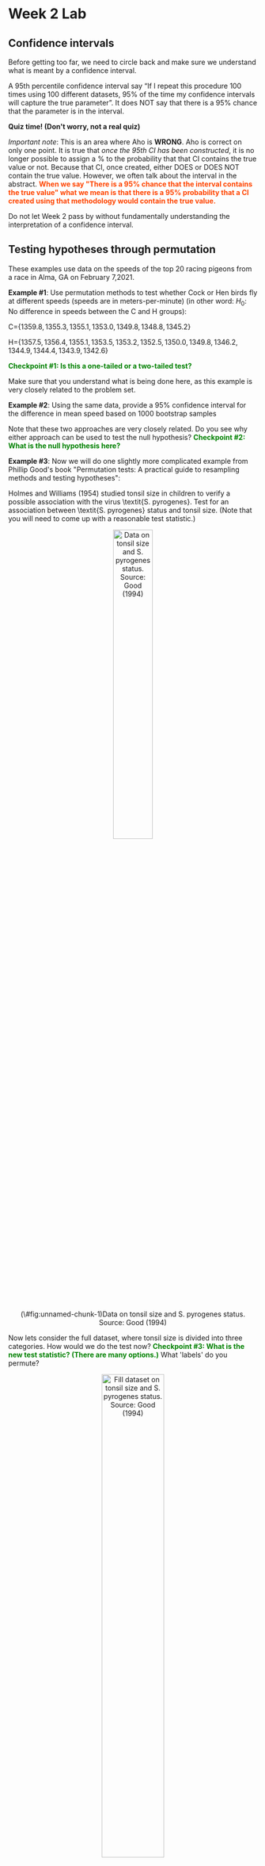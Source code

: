 Week 2 Lab
=============

Confidence intervals
-----------------------

Before getting too far, we need to circle back and make sure we understand what is meant by a confidence interval. 

A 95th percentile confidence interval say “If I repeat this procedure 100 times using 100 different datasets, 95% of the time my confidence intervals will capture the true parameter”. It does NOT say that there is a 95% chance that the parameter is in the interval.

**Quiz time! (Don't worry, not a real quiz)**

*Important note*: This is an area where Aho is **WRONG**. Aho is correct on only one point. It is true that *once the 95th CI has been constructed*, it is no longer possible to assign a $\%$ to the probability that that CI contains the true value or not. Because that CI, once created, either DOES or DOES NOT contain the true value. However, we often talk about the interval in the abstract. **<span style="color: orangered;">When we say "There is a 95$\%$ chance that the interval contains the true value" what we mean is that there is a 95$\%$ probability that a CI created using that methodology would contain the true value.</span>**

Do not let Week 2 pass by without fundamentally understanding the interpretation of a confidence interval. 

Testing hypotheses through permutation
------------------------------------

These examples use data on the speeds of the top 20 racing pigeons from a race in Alma, GA on February 7,2021. 

**Example #1**: Use permutation methods to test whether Cock or Hen birds fly at different speeds (speeds are in meters-per-minute) (in other word: $H_{0}$: No difference in speeds between the C and H groups):

C=$\{1359.8,1355.3,1355.1,1353.0,1349.8,1348.8,1345.2\}$

H=$\{1357.5,1356.4,1355.1,1353.5,1353.2,1352.5,1350.0,1349.8,1346.2,1344.9,1344.4,1343.9,1342.6\}$

**<span style="color: green;">Checkpoint #1: Is this a one-tailed or a two-tailed test?</span>**

Make sure that you understand what is being done here, as this example is very closely related to the problem set.


**Example #2**: Using the same data, provide a 95% confidence interval for the difference in mean speed based on 1000 bootstrap samples

Note that these two approaches are very closely related. Do you see why either approach can be used to test the null hypothesis? **<span style="color: green;">Checkpoint #2: What is the null hypothesis here?</span>**

**Example #3**: Now we will do one slightly more complicated example from Phillip Good's book "Permutation tests: A practical guide to resampling methods and testing hypotheses":

Holmes and Williams (1954) studied tonsil size in children to verify a possible association with the virus \textit{S. pyrogenes}. Test for an association between \textit{S. pyrogenes} status and tonsil size. (Note that you will need to come up with a reasonable test statistic.)

<div class="figure" style="text-align: center">
<img src="Table2categories.png" alt="Data on tonsil size and S. pyrogenes status. Source: Good (1994)" width="40%" />
<p class="caption">(\#fig:unnamed-chunk-1)Data on tonsil size and S. pyrogenes status. Source: Good (1994)</p>
</div>

Now lets consider the full dataset, where tonsil size is divided into three categories. How would we do the test now? **<span style="color: green;">Checkpoint #3: What is the new test statistic? (There are many options.)</span>** What 'labels' do you permute?

<div class="figure" style="text-align: center">
<img src="Table3categories.png" alt="Fill dataset on tonsil size and S. pyrogenes status. Source: Good (1994)" width="50%" />
<p class="caption">(\#fig:unnamed-chunk-2)Fill dataset on tonsil size and S. pyrogenes status. Source: Good (1994)</p>
</div>

Basics of bootstrap and jackknife
------------------------------------

To get started with bootstrap and jackknife techniques, we start by working through a very simple example. First we simulate some data


```r
x<-seq(0,9,by=1)
```

This will constutute our "data". Let's print the result of sampling with replacement to get a sense for it...


```r
table(sample(x,size=length(x),replace=T))
```

```
## 
## 0 1 5 6 8 9 
## 1 3 2 1 1 2
```

Now we will write a little script to take bootstrap samples and calculate the means of each of these bootstrap samples


```r
xmeans<-vector(length=1000)
for (i in 1:1000)
  {
  xmeans[i]<-mean(sample(x,replace=T))
  }
```

The actual number of bootstrapped samples is arbitrary *at this point* but there are ways of characterizing the precision of the bootstrap (jackknife-after-bootstrap) which might inform the number of bootstrap samples needed. *In practice*, people tend to pick some arbitrary but large number of bootstrap samples because computers are so fast that it is often easy to draw far more samples than are actually needed. When calculation of the statistic is slow (as might be the case if you are using the samples to construct a phylogeny, for example), then you would need to be more concerned with the number of bootstrap samples. 

First, lets just look at a histogram of the bootstrapped means and plot the actual sample mean on the histogram for comparison



```r
hist(xmeans,breaks=30,col="pink")
abline(v=mean(x),lwd=2)
```

<img src="Week-2-lab_files/figure-html/unnamed-chunk-6-1.png" width="672" />

Calculating bias and standard error
-----------------------------------

From these we can calculate the bias and standard deviation for the mean (which is the "statistic"):

$$
\widehat{Bias_{boot}} = \left(\frac{1}{k}\sum^{k}_{i=1}\theta^{*}_{i}\right)-\hat{\theta}
$$


```r
bias.boot<-mean(xmeans)-mean(x)
bias.boot
```

```
## [1] -0.0021
```

```r
hist(xmeans,breaks=30,col="pink")
abline(v=mean(x),lwd=5,col="black")
abline(v=mean(xmeans),lwd=2,col="yellow")
```

<img src="Week-2-lab_files/figure-html/unnamed-chunk-7-1.png" width="672" />

$$
\widehat{s.e._{boot}} = \sqrt{\frac{1}{k-1}\sum^{k}_{i=1}(\theta^{*}_{i}-\bar{\theta^{*}})^{2}}
$$


```r
se.boot<-sd(xmeans)
```

We can find the confidence intervals in two ways:

Method #1: Assume the bootstrap statistics are normally distributed


```r
LL.boot<-mean(xmeans)-1.96*se.boot #where did 1.96 come from?
UL.boot<-mean(xmeans)+1.96*se.boot
LL.boot
```

```
## [1] 2.669128
```

```r
UL.boot
```

```
## [1] 6.326672
```

Method #2: Simply take the quantiles of the bootstrap statistics


```r
quantile(xmeans,c(0.025,0.975))
```

```
##  2.5% 97.5% 
##   2.7   6.3
```

Let's compare this to what we would have gotten if we had used normal distribution theory. First we have to calculate the standard error:


```r
se.normal<-sqrt(var(x)/length(x))
LL.normal<-mean(x)-qt(0.975,length(x)-1)*se.normal
UL.normal<-mean(x)+qt(0.975,length(x)-1)*se.normal
LL.normal
```

```
## [1] 2.334149
```

```r
UL.normal
```

```
## [1] 6.665851
```

In this case, the confidence intervals we got from the normal distribution theory are too wide.

**<span style="color: green;">Checkpoint #4: Does it make sense why the normal distribution theory intervals are too wide?</span>** Because the original were were uniformly distributed, the data has higher variance than would be expected and therefore the standard error is higher than would be expected.

There are two packages that provide functions for bootstrapping, 'boot' and 'boostrap'. We will start by using the 'bootstrap' package, which was originally designed for Efron and Tibshirani's monograph on the bootstrap. 

To test the main functionality of the 'bootstrap' package, we will use the data we already have. The 'bootstrap' function requires the input of a user-defined function to calculate the statistic of interest. Here I will write a function that calculates the mean of the input values.


```r
library(bootstrap)
theta<-function(x)
  {
    mean(x)
  }
results<-bootstrap(x=x,nboot=1000,theta=theta)
results
```

```
## $thetastar
##    [1] 4.5 4.1 4.1 3.3 4.3 4.8 4.2 5.1 3.2 5.2 4.6 3.7 4.0 5.9 4.6 2.8 4.4 3.3
##   [19] 4.0 5.4 4.0 3.9 4.1 3.7 3.5 4.4 4.7 3.8 4.1 3.8 4.6 4.6 4.1 3.9 3.3 5.2
##   [37] 5.7 6.2 3.9 4.3 3.7 5.3 5.7 4.9 4.6 5.3 4.6 6.6 2.7 4.4 3.2 3.6 4.6 5.2
##   [55] 4.6 4.0 5.1 3.7 4.4 4.9 3.4 5.9 4.7 5.7 4.8 5.3 5.2 6.1 3.0 4.4 4.4 4.2
##   [73] 4.0 5.8 5.1 4.4 5.4 3.5 4.5 4.1 3.3 6.3 4.9 4.9 4.3 3.5 5.4 4.9 3.7 3.9
##   [91] 5.4 5.7 7.0 3.6 5.9 4.7 3.9 4.6 5.2 3.7 4.4 5.0 5.4 3.9 4.4 3.1 4.1 4.2
##  [109] 5.1 3.7 5.0 4.8 4.5 5.6 2.8 4.1 4.3 2.6 5.0 4.6 2.6 4.5 5.6 5.3 4.9 4.4
##  [127] 4.2 6.3 5.0 4.0 4.1 4.5 2.4 5.4 6.1 4.0 4.0 4.7 5.7 4.6 4.5 3.4 4.0 6.1
##  [145] 6.5 5.0 4.7 6.0 5.2 3.8 4.4 4.6 3.4 4.7 4.3 5.3 3.5 3.8 4.3 4.3 3.1 4.3
##  [163] 2.8 5.6 3.9 3.8 4.9 3.9 3.6 3.4 3.9 4.1 5.7 4.1 5.8 5.2 2.7 4.6 4.9 5.9
##  [181] 4.5 5.2 5.4 2.8 6.6 6.0 3.6 4.2 5.3 4.2 3.3 5.0 4.7 3.5 4.8 5.0 4.6 4.4
##  [199] 3.2 5.6 4.3 2.6 4.7 4.5 6.2 4.0 4.0 4.9 3.7 3.7 5.1 3.4 5.7 5.1 5.0 6.0
##  [217] 5.3 3.5 5.3 3.7 2.8 4.2 3.4 4.3 3.4 3.8 5.4 6.1 3.5 4.1 4.8 5.0 5.4 4.6
##  [235] 3.6 4.4 4.3 5.6 5.3 4.5 4.6 3.2 5.4 3.8 5.2 3.3 4.0 4.3 4.9 5.0 3.4 5.0
##  [253] 4.6 4.7 5.9 5.1 4.2 2.7 6.2 4.3 4.2 5.4 5.9 5.4 4.0 3.0 5.0 4.7 4.5 6.8
##  [271] 5.2 5.3 5.3 4.8 5.3 5.5 3.8 3.7 2.4 4.1 4.5 3.6 5.1 4.1 5.2 3.1 3.8 4.9
##  [289] 5.8 5.8 4.3 4.7 5.9 4.3 3.1 2.9 4.1 4.0 5.4 3.5 5.1 4.3 4.3 4.8 6.1 4.5
##  [307] 5.0 4.5 4.1 4.7 4.0 4.4 5.5 3.4 3.1 5.3 4.5 4.6 4.4 5.6 5.4 6.2 6.0 5.2
##  [325] 4.8 5.9 6.1 4.2 4.6 6.3 4.7 2.2 5.5 3.5 4.5 2.8 3.9 5.1 4.0 3.8 4.7 4.1
##  [343] 3.1 5.6 4.3 4.5 3.7 4.8 4.3 5.4 5.2 4.0 6.2 5.2 5.0 2.9 3.7 3.6 3.3 5.4
##  [361] 4.5 4.3 5.5 4.8 2.2 4.4 2.9 4.8 6.0 4.5 3.9 2.7 4.8 5.2 3.7 3.5 5.0 3.1
##  [379] 5.9 4.3 4.1 4.7 4.5 3.7 4.8 3.9 2.8 3.4 4.4 4.1 4.9 4.8 4.3 4.5 4.8 5.0
##  [397] 4.0 4.2 3.3 3.9 4.6 3.8 3.7 3.7 3.9 4.4 5.7 5.0 5.2 5.4 4.6 4.1 5.5 5.5
##  [415] 5.0 6.1 6.3 4.6 4.0 4.8 5.2 4.4 3.7 2.3 4.8 4.2 5.1 4.9 5.2 5.7 4.6 3.5
##  [433] 3.0 5.4 4.3 4.0 4.9 4.5 4.5 4.1 4.3 3.8 3.4 4.2 3.8 3.6 6.8 5.9 3.3 5.9
##  [451] 3.8 4.6 4.8 5.0 4.6 4.7 2.9 2.7 4.4 4.9 3.3 3.6 4.1 5.0 4.7 4.8 4.3 4.6
##  [469] 5.7 6.0 5.1 4.1 5.0 4.6 4.2 2.5 3.8 5.9 4.5 5.9 5.0 5.4 4.5 4.1 5.2 2.9
##  [487] 3.9 5.6 4.5 2.9 5.2 3.4 5.5 2.8 5.4 4.7 3.3 4.5 2.9 4.6 2.3 4.4 5.3 3.9
##  [505] 5.1 4.7 5.9 4.2 4.7 2.5 4.2 5.7 5.7 2.3 4.5 3.4 3.3 5.9 4.3 5.0 3.6 6.6
##  [523] 4.8 4.5 4.5 4.0 4.0 4.0 4.3 2.7 3.2 4.2 2.2 5.5 4.3 6.3 4.9 3.7 6.1 4.0
##  [541] 5.5 5.1 3.9 6.9 5.1 4.4 3.8 4.6 5.2 4.0 5.8 2.9 3.7 3.5 3.6 4.8 3.6 3.8
##  [559] 4.3 4.5 4.4 2.7 3.5 4.6 4.1 4.7 4.5 5.4 4.4 3.5 3.4 4.1 5.2 4.4 4.1 4.9
##  [577] 5.1 4.5 4.6 4.8 5.1 5.9 3.0 3.5 3.6 3.1 4.0 4.7 6.3 4.5 3.4 3.4 3.2 3.8
##  [595] 5.1 3.6 4.6 5.9 4.8 3.8 4.8 5.7 3.8 4.3 4.1 4.2 2.9 5.2 4.6 5.6 6.0 4.2
##  [613] 2.0 3.1 2.7 6.5 4.2 4.5 5.2 5.7 3.0 4.1 5.5 5.4 3.2 5.2 5.0 4.4 3.4 3.6
##  [631] 2.8 4.5 5.2 5.5 3.0 3.8 4.8 3.5 4.1 5.5 5.0 4.4 3.8 4.6 4.0 4.9 6.2 3.3
##  [649] 4.4 4.5 5.7 3.3 3.3 4.5 4.8 4.5 5.4 6.5 4.5 5.6 4.1 4.7 4.1 4.7 4.9 4.0
##  [667] 3.5 4.4 5.3 4.7 4.1 3.0 4.1 2.8 4.0 6.7 5.7 7.0 6.3 3.3 5.7 4.4 3.6 4.4
##  [685] 6.1 5.4 4.5 4.2 4.3 4.0 5.4 4.2 3.7 5.6 5.4 5.2 4.1 3.7 6.4 3.7 4.2 4.5
##  [703] 5.8 4.2 4.4 3.7 4.7 4.7 2.4 3.8 5.1 4.0 5.9 3.4 4.8 4.8 4.7 4.5 3.7 4.4
##  [721] 5.1 6.1 2.9 5.1 3.6 4.4 5.6 3.3 4.1 4.3 3.9 4.7 3.6 5.4 3.4 4.0 4.0 5.5
##  [739] 4.5 4.6 4.2 5.3 4.9 3.9 3.8 3.6 4.4 5.0 3.3 3.5 4.8 4.7 4.7 3.3 2.5 4.8
##  [757] 3.8 3.8 5.3 5.7 4.1 5.3 5.2 3.2 5.8 4.6 5.6 4.8 5.1 4.7 4.5 4.8 5.6 3.8
##  [775] 3.3 5.6 3.8 5.0 2.9 3.9 6.7 4.7 4.9 4.3 3.3 4.1 4.4 4.0 4.7 5.9 3.7 4.0
##  [793] 5.7 3.4 4.3 3.5 5.8 4.9 4.9 4.6 3.9 6.1 4.5 5.5 4.2 2.5 5.3 4.0 4.5 5.2
##  [811] 4.4 4.6 5.5 4.3 5.5 5.4 3.8 5.4 3.4 2.6 3.7 6.2 4.9 3.0 3.4 5.7 4.7 3.6
##  [829] 3.9 3.7 4.1 4.5 3.3 4.1 4.3 4.7 4.3 3.4 5.4 4.7 4.3 4.6 3.1 4.2 5.9 5.1
##  [847] 5.0 3.5 4.2 3.3 3.8 3.8 4.9 4.2 4.5 4.7 5.8 3.5 3.0 3.5 5.8 5.0 4.3 3.7
##  [865] 5.0 5.2 3.5 4.9 4.4 6.0 3.8 5.1 4.1 4.8 3.9 4.3 3.8 3.0 3.9 4.5 6.0 5.6
##  [883] 5.5 4.0 5.8 4.3 4.8 4.9 2.7 4.2 3.8 3.4 3.5 5.2 4.1 5.1 4.7 3.8 4.5 4.0
##  [901] 4.1 5.7 4.1 3.8 4.0 5.3 4.9 4.8 3.6 2.4 4.5 4.0 3.5 4.8 4.4 4.0 5.1 4.4
##  [919] 4.2 6.2 4.3 3.3 4.7 4.5 3.9 4.7 3.3 3.6 6.1 4.4 5.6 4.3 4.8 3.9 4.9 3.8
##  [937] 5.0 3.8 4.7 4.0 4.0 4.6 4.1 3.4 2.9 3.4 4.9 5.6 4.6 4.6 5.5 4.3 3.2 5.9
##  [955] 4.6 4.9 4.5 4.0 4.1 2.5 3.1 3.7 3.7 4.1 5.3 4.2 5.1 4.0 3.9 4.9 4.0 4.4
##  [973] 4.5 5.7 3.0 4.6 2.9 5.1 3.6 3.2 3.5 4.5 4.2 4.6 4.7 5.0 4.3 4.3 5.7 4.0
##  [991] 3.8 3.5 3.4 3.8 4.8 5.3 5.7 4.2 4.5 4.0
## 
## $func.thetastar
## NULL
## 
## $jack.boot.val
## NULL
## 
## $jack.boot.se
## NULL
## 
## $call
## bootstrap(x = x, nboot = 1000, theta = theta)
```

```r
quantile(results$thetastar,c(0.025,0.975))
```

```
##  2.5% 97.5% 
##   2.7   6.2
```

Notice that we get exactly what we got last time. This illustrates an important point, which is that the bootstrap functions are often no easier to use than something you could write yourself.

You can also define a function of the bootstrapped statistics (we have been calling this theta) to pull out immediately any summary statistics you are interested in from the bootstrapped thetas.

Here I will write a function that calculates the bias of my estimate of the mean (which is 4.5 [i.e. the mean of the number 0,1,2,3,4,5,6,7,8,9])


```r
bias<-function(x)
  {
  mean(x)-4.5
  }
results<-bootstrap(x=x,nboot=1000,theta=theta,func=bias)
results
```

```
## $thetastar
##    [1] 6.0 2.3 4.8 3.5 4.2 3.4 5.4 4.4 5.3 3.7 3.4 5.9 2.2 5.1 3.1 6.3 6.5 5.7
##   [19] 5.7 4.9 4.4 4.4 5.3 4.8 4.7 3.7 4.6 6.3 4.7 6.5 3.5 4.8 3.1 4.1 4.1 4.4
##   [37] 3.3 3.8 4.1 6.3 3.0 4.6 4.5 3.4 3.2 3.6 3.7 4.5 4.6 4.2 5.5 4.7 3.5 6.5
##   [55] 4.5 5.5 5.6 4.9 2.1 4.0 4.0 4.9 4.7 4.7 4.5 5.4 5.2 4.2 3.9 5.1 4.6 4.4
##   [73] 4.3 5.7 5.5 2.8 2.4 5.0 4.1 4.4 4.4 4.8 5.2 3.8 3.0 3.8 4.4 5.0 3.4 4.2
##   [91] 3.6 2.3 5.9 5.4 4.7 2.8 4.2 3.1 4.0 3.7 4.0 4.3 5.2 4.9 5.9 5.3 4.4 5.6
##  [109] 5.4 3.3 3.9 4.5 5.3 4.6 4.9 4.4 4.2 4.5 3.9 4.3 4.6 3.5 4.7 5.2 4.5 4.1
##  [127] 4.7 4.0 5.4 4.7 5.7 4.3 4.6 4.5 4.7 5.2 5.3 4.5 4.0 4.4 5.4 4.4 5.0 4.3
##  [145] 5.3 3.4 6.0 5.9 4.2 4.6 3.7 3.6 4.2 3.6 2.3 4.3 4.4 4.1 4.3 4.9 5.4 5.0
##  [163] 4.1 4.5 4.9 3.2 5.7 5.1 4.4 4.9 4.3 3.8 3.6 3.0 4.1 3.3 4.2 5.3 3.1 5.3
##  [181] 5.9 3.4 3.4 3.3 3.7 3.9 5.8 4.3 3.1 4.9 4.8 4.7 5.7 4.6 4.5 4.4 4.7 5.6
##  [199] 2.8 4.1 3.0 3.3 5.3 4.4 4.3 4.0 2.8 4.5 4.0 4.9 3.8 3.1 4.0 5.0 6.2 4.7
##  [217] 3.4 4.4 4.4 4.2 3.6 4.5 2.8 4.4 4.6 6.2 4.0 6.4 4.6 4.2 4.2 5.4 5.7 4.6
##  [235] 4.1 3.6 4.2 5.0 3.1 4.0 6.1 4.7 5.1 3.4 4.2 4.6 4.6 3.6 5.0 3.7 5.1 4.9
##  [253] 3.8 4.8 4.5 3.4 4.8 4.3 5.5 4.4 5.5 3.9 4.2 5.9 3.4 3.5 2.5 5.5 3.7 4.8
##  [271] 4.9 3.8 3.3 4.5 4.3 4.8 4.2 5.7 3.6 5.8 5.5 7.2 3.6 4.4 5.2 4.3 4.8 4.8
##  [289] 5.6 4.7 4.8 5.1 3.2 4.0 4.7 3.0 4.6 4.2 3.8 4.5 5.1 4.1 4.6 4.1 5.1 3.5
##  [307] 5.7 3.6 4.2 4.9 4.9 5.6 5.1 2.7 4.6 4.2 4.8 4.8 5.1 3.6 4.1 4.3 3.6 2.7
##  [325] 5.2 4.8 3.8 4.3 5.4 5.8 5.1 4.0 5.0 5.6 5.2 4.1 5.1 3.9 6.1 4.8 3.9 5.4
##  [343] 5.2 4.5 4.4 4.3 5.7 3.1 4.9 3.1 5.0 4.6 4.1 3.2 4.6 5.1 3.1 4.4 5.5 4.1
##  [361] 3.9 4.3 4.8 5.6 5.8 5.4 5.0 3.7 4.5 3.1 5.4 4.3 5.6 4.8 5.6 4.3 4.7 5.0
##  [379] 4.2 3.0 4.4 4.5 5.0 5.3 3.6 5.3 2.3 5.1 3.6 4.9 4.4 4.4 3.3 4.2 5.2 4.0
##  [397] 3.9 3.6 4.3 4.6 5.4 4.9 2.6 4.0 4.1 4.4 3.8 4.2 5.6 4.5 4.7 3.9 4.9 4.9
##  [415] 5.0 3.9 6.6 3.3 5.5 4.2 3.8 5.3 4.5 3.9 4.9 5.0 6.1 4.4 3.6 5.1 4.5 4.9
##  [433] 3.7 4.5 5.6 4.7 3.0 4.2 6.0 5.7 4.5 5.5 3.3 5.0 4.2 4.5 4.4 3.6 3.6 5.6
##  [451] 5.0 4.1 3.6 4.7 4.5 4.4 4.1 4.1 4.6 6.2 5.9 4.3 5.1 2.9 5.7 5.9 4.9 5.9
##  [469] 4.7 5.7 4.2 3.4 6.0 3.7 4.5 3.7 4.4 3.8 3.8 3.4 4.1 5.2 5.9 3.3 4.5 2.6
##  [487] 2.8 2.9 6.0 4.8 5.4 2.3 4.0 5.3 5.5 5.3 4.6 5.2 4.2 5.8 4.4 3.2 5.0 4.0
##  [505] 6.8 5.0 4.0 4.1 4.0 3.0 4.5 4.3 4.1 3.5 3.8 4.7 3.7 5.0 3.6 5.3 4.7 5.8
##  [523] 7.3 4.6 5.9 4.8 3.9 4.2 4.9 4.8 5.0 5.8 2.9 4.8 3.0 4.6 3.6 3.6 4.9 3.2
##  [541] 4.0 3.5 3.0 4.4 3.4 4.9 5.3 6.1 4.8 3.8 4.3 4.0 5.7 4.0 3.1 4.1 4.1 3.8
##  [559] 5.1 4.8 4.5 2.9 4.8 4.2 4.3 4.7 5.2 4.5 4.0 5.2 3.5 5.8 4.5 3.0 6.0 4.9
##  [577] 4.3 3.9 4.7 3.8 6.0 5.0 5.8 5.5 4.2 4.4 5.7 3.7 4.2 4.3 3.1 4.6 4.2 4.6
##  [595] 3.8 5.3 3.5 4.1 4.3 6.4 3.1 4.2 4.3 4.7 5.6 5.9 6.7 2.1 4.6 6.4 3.8 3.5
##  [613] 3.7 4.7 4.5 4.5 5.0 4.9 4.6 5.8 4.4 5.9 5.1 4.5 4.7 4.6 5.6 3.9 5.9 3.6
##  [631] 5.8 4.0 4.9 5.2 5.1 4.2 3.4 3.9 4.4 3.2 4.7 3.7 3.9 3.5 4.2 4.4 5.2 3.8
##  [649] 2.5 4.6 5.3 4.3 3.3 4.9 5.5 4.8 2.7 6.4 3.6 5.3 5.1 4.8 4.7 3.8 3.5 6.1
##  [667] 4.6 6.0 5.4 4.2 6.2 4.2 4.8 3.3 2.5 4.0 3.6 5.8 5.3 5.6 6.4 5.4 5.7 4.4
##  [685] 5.6 4.1 4.9 4.3 4.8 5.6 5.1 6.1 5.8 4.4 1.7 2.9 3.4 4.0 3.8 3.5 4.6 4.8
##  [703] 3.3 5.2 5.2 2.9 3.9 4.3 5.0 4.4 3.7 2.3 3.5 4.5 5.3 5.4 4.1 3.8 2.7 4.0
##  [721] 3.1 5.2 4.7 4.9 3.9 4.9 4.6 4.2 3.6 4.2 5.0 3.9 3.9 4.3 2.7 5.4 4.6 3.7
##  [739] 4.3 4.5 4.0 4.8 6.7 3.5 3.0 2.9 2.3 4.1 3.7 3.0 4.7 4.4 4.4 5.0 5.7 4.2
##  [757] 3.0 5.2 4.5 6.0 4.9 3.3 3.8 4.9 4.2 6.2 4.7 3.2 5.1 3.3 5.6 5.3 6.0 5.3
##  [775] 2.9 4.7 4.8 3.8 3.2 3.8 4.4 5.1 5.1 5.3 4.3 2.8 5.6 3.6 4.8 3.3 4.3 5.9
##  [793] 4.8 4.8 3.5 5.3 5.8 5.4 5.3 4.3 4.1 5.6 4.3 4.2 6.4 4.5 4.9 3.9 2.9 4.4
##  [811] 3.5 4.7 5.5 6.2 7.0 4.5 4.2 5.0 5.9 5.6 3.1 4.8 3.5 5.3 3.6 5.2 3.1 1.5
##  [829] 5.2 3.7 5.0 5.7 3.2 3.6 2.5 4.1 5.3 5.3 6.2 3.6 4.8 3.0 4.3 3.7 4.8 4.8
##  [847] 4.0 3.9 2.5 4.4 3.5 4.8 4.5 3.9 3.8 3.9 5.2 5.7 5.4 5.0 4.5 4.7 5.3 2.6
##  [865] 3.7 4.2 4.9 5.9 6.3 4.0 6.4 5.6 4.7 3.4 3.8 5.0 4.5 3.1 5.2 5.6 4.4 4.5
##  [883] 2.1 3.3 3.4 3.4 4.5 4.4 3.2 4.2 5.0 5.5 4.4 4.8 4.6 3.1 4.7 3.7 4.4 5.3
##  [901] 4.4 4.7 4.0 4.7 3.5 5.6 5.5 6.1 3.6 6.5 2.5 4.6 4.7 5.3 5.4 5.1 4.3 4.1
##  [919] 5.4 2.8 7.1 5.4 4.7 4.5 2.9 4.6 4.6 4.2 5.6 5.1 4.3 3.5 5.8 5.2 5.2 4.4
##  [937] 4.6 5.7 3.4 3.4 6.2 4.6 3.7 4.1 5.2 4.3 4.7 5.4 4.8 5.2 1.8 6.5 5.7 5.7
##  [955] 4.7 4.8 2.5 3.7 4.6 4.7 3.8 4.8 5.1 4.4 5.4 4.6 4.2 6.1 4.1 4.9 4.0 3.4
##  [973] 4.0 6.4 4.5 5.9 3.1 5.7 3.9 3.8 4.6 6.0 4.5 3.7 3.8 3.6 4.9 5.2 3.2 3.4
##  [991] 5.9 4.0 3.5 5.1 4.8 3.9 4.3 5.2 5.0 4.6
## 
## $func.thetastar
## [1] -0.0199
## 
## $jack.boot.val
##  [1]  0.52253521  0.37048193  0.23825858  0.14181287 -0.01457726 -0.07062500
##  [7] -0.16846591 -0.37449857 -0.42466844 -0.52016129
## 
## $jack.boot.se
## [1] 0.9963094
## 
## $call
## bootstrap(x = x, nboot = 1000, theta = theta, func = bias)
```

Compare this to 'bias.boot' (our result from above). Why might it not be the same? Try running the same section of code several times. See how the value of the bias ($func.thetastar) jumps around? We should not be surprised by this because we can look at the jackknife-after-bootstrap estimate of the standard error of the function (in this case, that function is the bias) and we can see that it is not so small that we wouldn't expect some variation in these values.

Remember, everything we have discussed today are estimates. The statistic as applied to your data will change with new data, as will the standard error, the confidence intervals - everything! All of these values have sampling distributions and are subject to change if you repeated the procedure with new data.

Note that we can calculate any function of $\theta^{*}$. A simple example would be the 72nd percentile:


```r
perc72<-function(x)
  {
  quantile(x,probs=c(0.72))
  }
results<-bootstrap(x=x,nboot=1000,theta=theta,func=perc72)
results
```

```
## $thetastar
##    [1] 5.0 3.5 2.5 3.1 3.1 5.3 4.5 5.8 4.5 4.9 6.0 2.5 5.6 4.5 6.0 6.3 4.0 4.3
##   [19] 4.6 5.2 5.3 3.7 5.1 3.9 4.9 3.7 4.2 3.7 4.6 5.5 5.5 5.2 5.4 4.3 4.7 5.4
##   [37] 3.2 4.8 6.1 4.5 3.2 6.2 4.9 2.8 4.9 4.8 2.7 4.1 4.7 6.3 5.5 4.6 4.4 5.2
##   [55] 4.5 4.9 4.8 3.8 3.9 5.3 4.4 4.3 3.8 3.1 5.6 4.6 5.0 4.0 5.3 3.8 5.0 4.6
##   [73] 4.5 3.4 4.7 4.6 4.6 5.2 4.1 4.5 4.4 3.6 4.9 5.6 5.5 4.5 4.1 5.4 5.4 4.4
##   [91] 4.2 4.5 4.7 3.9 4.4 5.2 4.1 4.2 4.7 4.8 4.3 5.0 4.7 4.4 3.1 1.9 4.6 4.6
##  [109] 5.5 5.5 4.7 5.4 4.6 5.0 5.6 5.2 5.2 4.6 4.0 3.3 4.3 5.2 5.2 4.0 5.4 3.2
##  [127] 5.7 4.0 3.8 4.9 4.8 3.5 5.9 3.1 4.1 3.1 6.1 5.0 4.2 5.8 3.4 4.8 3.5 4.4
##  [145] 4.8 4.5 4.2 5.0 4.6 3.8 5.0 5.2 5.2 2.5 2.8 3.6 5.3 4.4 5.8 3.4 5.6 4.4
##  [163] 6.4 3.0 5.3 5.2 3.8 4.1 5.1 4.1 5.0 5.2 3.7 4.4 3.0 6.2 4.3 5.0 4.1 4.9
##  [181] 3.6 6.2 5.3 4.9 3.0 4.3 4.4 5.2 2.9 4.5 3.8 5.9 5.0 4.0 5.3 4.1 3.6 5.4
##  [199] 4.8 3.2 3.2 5.8 2.1 3.2 3.2 4.3 6.3 6.2 4.1 4.0 6.3 5.1 5.2 3.7 3.9 4.8
##  [217] 5.2 4.5 5.2 3.4 2.4 4.4 3.9 4.3 5.9 5.7 4.5 4.6 5.5 4.6 4.6 3.4 3.5 5.3
##  [235] 5.5 4.0 3.3 4.9 3.8 4.3 4.6 4.2 4.5 5.7 4.1 3.0 4.0 6.3 4.5 3.8 3.5 3.9
##  [253] 6.0 5.1 2.4 5.2 3.5 4.4 4.6 5.4 3.2 5.0 5.2 4.3 4.3 3.7 5.0 4.4 4.3 4.6
##  [271] 3.1 4.1 2.6 6.0 3.0 5.7 3.6 3.4 4.6 4.5 3.4 4.3 4.1 5.5 4.3 5.8 5.6 5.1
##  [289] 3.7 4.0 6.0 2.4 4.5 4.6 4.9 5.2 4.8 6.5 5.5 4.9 3.9 3.8 5.9 4.0 3.8 5.3
##  [307] 4.1 4.3 5.9 5.3 4.4 5.3 3.7 4.7 5.0 4.6 4.9 3.6 2.9 5.8 5.0 4.7 3.9 4.0
##  [325] 4.9 5.7 4.2 5.2 4.3 4.3 3.6 5.4 5.4 5.5 5.1 3.5 6.0 3.8 4.8 3.7 5.3 5.2
##  [343] 3.8 4.5 3.6 4.0 4.1 4.0 3.1 3.8 5.9 4.8 5.0 3.1 3.4 4.2 6.6 4.3 3.6 5.2
##  [361] 4.8 4.6 4.0 3.1 5.9 5.3 3.8 4.3 4.3 6.0 5.5 4.2 2.9 4.2 5.3 4.4 5.8 2.8
##  [379] 3.2 3.9 2.7 4.2 4.0 4.1 4.3 4.6 5.4 4.4 5.4 3.9 5.4 4.5 4.3 3.5 4.9 4.0
##  [397] 4.1 5.1 4.4 4.5 4.1 4.3 5.1 4.1 4.2 4.9 5.9 3.1 4.3 5.9 5.1 4.1 3.4 3.9
##  [415] 2.3 2.5 5.8 5.8 4.5 4.0 2.8 5.3 5.6 5.7 3.9 5.0 5.2 3.9 5.7 6.8 2.8 5.0
##  [433] 4.7 3.4 3.9 3.9 4.7 4.7 3.3 4.6 4.8 4.9 4.9 3.3 4.7 4.6 5.8 2.9 4.9 5.5
##  [451] 5.1 6.3 4.3 4.6 4.3 4.0 4.3 3.3 4.5 5.1 6.3 4.3 4.9 4.3 4.9 6.6 3.6 3.5
##  [469] 3.1 4.1 3.4 4.4 3.9 4.9 5.2 4.2 3.2 5.4 5.5 6.0 5.0 4.4 5.0 5.0 4.8 3.5
##  [487] 5.9 4.7 4.9 2.7 5.9 4.3 3.0 3.5 4.3 3.2 5.3 3.9 4.0 4.5 6.5 3.8 4.1 2.1
##  [505] 5.5 4.3 4.8 3.1 4.4 4.5 5.0 3.6 4.7 4.8 3.6 5.5 5.6 4.6 4.3 4.9 3.2 5.0
##  [523] 5.6 5.2 5.0 5.0 3.9 4.0 4.8 5.0 4.3 4.5 5.4 6.1 5.5 5.9 4.7 4.8 2.5 5.1
##  [541] 4.6 2.8 3.2 4.6 3.5 4.3 5.0 4.9 4.2 5.3 3.4 5.5 3.8 4.0 5.6 3.7 5.5 4.4
##  [559] 4.7 2.9 4.5 3.6 4.6 3.0 4.8 4.8 5.1 3.2 4.1 5.1 4.2 4.2 3.8 3.4 4.1 4.8
##  [577] 5.1 4.3 3.1 4.0 5.3 3.9 4.5 5.6 5.1 5.4 5.3 4.6 4.8 4.2 4.7 4.4 5.8 5.6
##  [595] 3.7 4.5 4.7 4.0 5.2 4.3 4.5 5.6 5.0 4.1 3.8 3.8 5.3 5.5 5.3 4.5 6.5 5.3
##  [613] 4.8 4.9 4.0 5.1 4.7 4.5 5.6 2.8 6.2 4.4 5.4 6.3 6.2 5.2 5.0 5.7 3.6 3.8
##  [631] 4.1 5.5 5.0 5.0 3.2 3.9 5.9 4.3 4.1 3.4 5.3 3.8 4.5 4.4 4.4 4.9 3.1 2.7
##  [649] 3.2 3.9 4.2 5.8 3.9 4.5 5.6 4.7 3.7 4.8 5.2 3.7 3.4 5.3 4.1 5.8 4.4 5.6
##  [667] 4.0 6.3 5.0 3.3 4.6 4.8 3.2 3.9 5.0 4.9 3.7 5.4 4.9 2.7 6.4 4.8 5.3 3.9
##  [685] 5.3 4.4 4.3 4.1 4.7 4.0 4.7 2.7 5.0 5.6 4.1 4.9 5.1 4.3 5.5 6.9 6.0 3.6
##  [703] 4.6 4.5 2.2 6.0 4.6 4.8 4.1 5.3 6.1 4.9 3.6 4.4 4.1 5.3 3.3 5.6 4.4 4.2
##  [721] 5.0 5.0 3.5 4.5 5.8 5.0 4.9 3.8 3.6 4.6 5.2 3.9 5.0 3.5 2.8 4.0 3.7 2.7
##  [739] 4.7 4.5 4.5 3.9 5.1 5.6 6.0 4.3 5.1 4.4 4.6 4.2 4.0 6.0 4.6 7.0 4.4 3.6
##  [757] 5.4 4.1 4.5 4.9 4.1 4.4 4.3 4.1 4.5 4.0 4.9 5.1 4.7 5.8 5.7 5.0 6.6 3.9
##  [775] 4.5 5.0 4.0 3.6 6.3 3.4 4.7 4.3 3.5 5.6 4.4 5.4 3.4 4.1 3.7 4.1 5.5 5.7
##  [793] 4.9 5.7 4.1 4.7 4.2 4.1 4.2 4.1 2.3 4.6 4.9 3.9 4.8 4.2 5.7 5.5 2.6 3.9
##  [811] 4.2 3.2 5.3 5.1 4.8 3.1 5.5 4.9 4.5 4.5 4.7 5.3 4.2 3.4 3.9 3.4 4.4 3.9
##  [829] 4.1 4.5 4.2 5.5 5.0 3.6 5.3 5.1 3.1 4.3 4.2 4.1 5.3 6.1 4.5 4.3 5.2 3.6
##  [847] 5.0 4.3 2.8 4.3 6.7 4.2 5.1 5.2 5.4 4.2 5.5 5.2 4.9 3.6 4.3 3.9 3.8 4.7
##  [865] 4.1 3.9 5.4 5.7 4.5 5.1 3.1 5.0 3.5 4.3 5.2 4.1 4.4 4.2 4.9 4.9 4.0 4.7
##  [883] 5.9 4.5 5.1 4.9 3.6 4.4 2.6 4.4 4.4 4.5 4.5 4.9 4.0 6.1 2.2 4.8 4.6 3.0
##  [901] 3.1 5.1 2.0 4.9 6.1 4.0 3.2 4.0 5.2 3.4 5.5 3.1 5.3 4.1 5.3 5.4 3.6 5.6
##  [919] 5.2 5.6 4.2 5.4 2.5 4.3 4.3 3.4 5.5 5.4 5.1 4.8 5.4 4.8 3.8 5.7 2.7 3.6
##  [937] 2.9 4.2 4.0 5.8 5.0 5.2 1.9 3.2 5.5 4.0 3.2 3.7 4.8 4.8 5.8 5.8 3.9 4.3
##  [955] 4.2 4.1 3.2 4.9 3.3 4.0 4.5 4.6 4.2 4.3 5.4 4.1 3.8 4.7 5.3 5.5 5.0 3.0
##  [973] 3.8 5.2 4.6 3.8 3.5 5.5 4.9 4.7 2.9 3.6 4.6 5.0 6.0 5.4 5.0 3.5 5.5 4.2
##  [991] 5.1 3.5 3.3 6.0 5.3 4.1 3.6 3.5 4.1 3.0
## 
## $func.thetastar
## 72% 
## 5.1 
## 
## $jack.boot.val
##  [1] 5.4 5.4 5.3 5.2 5.1 5.0 4.9 4.7 4.6 4.5
## 
## $jack.boot.se
## [1] 0.9338629
## 
## $call
## bootstrap(x = x, nboot = 1000, theta = theta, func = perc72)
```

On Tuesday we went over an example in which we bootstrapped the correlation coefficient between LSAT scores and GPA. To do that, we sampled pairs of (LSAT,GPA) data with replacement. Here is a little script that would do something like that using (X,Y) data that are independently drawn from the normal distribution


```r
xdata<-matrix(rnorm(30),ncol=2)
```

Everyone's data is going to be different. With such a small sample size, it would be easy to get a positive or negative correlation by random change, but on average across everyone's datasets, there should be zero correlation because the two columns are drawn independently.


```r
n<-15
theta<-function(x,xdata)
  {
  cor(xdata[x,1],xdata[x,2])
  }
results<-bootstrap(x=1:n,nboot=50,theta=theta,xdata=xdata) 
#NB: xdata is passed to the theta function, not needed for bootstrap function itself
```

Notice the parameters that get passed to the 'bootstrap' function are: (1) the indexes which will be sampled with replacement. This is different that the raw data but the end result is the same because both the indices and the raw data get passed to the function 'theta' (2) the number of bootrapped samples (in this case 50) (3) the function to calculate the statistic (4) the raw data.

Lets look at a histogram of the bootstrapped statistics $\theta^{*}$ and draw a vertical line for the statistic as applied to the original data.


```r
hist(results$thetastar,breaks=30,col="pink")
abline(v=cor(xdata[,1],xdata[,2]),lwd=2)
```

<img src="Week-2-lab_files/figure-html/unnamed-chunk-17-1.png" width="672" />

Parametric bootstrap
---------------------

Let's do one quick example of a parametric bootstrap. We haven't introduced distributions yet (except for the Gaussian, or Normal, distribution, which is the most familiar), so lets spend a few minutes exploring the Gamma distribution, just so we have it to work with for testing out parametric bootstrap. All we need to know is that the Gamma distribution is a continuous, non-negative distribution that takes two parameters, which we call "shape" and "rate". Lets plot a few examples just to see what a Gamma distribution looks like. (Note that the Gamma distribution can be parameterized by "shape" and "rate" OR by "shape" and "scale", where "scale" is just 1/"rate". R will allow you to use either (shape,rate) or (shape,scale) as long as you specify which you are providing.

<img src="Week-2-lab_files/figure-html/unnamed-chunk-18-1.png" width="672" />


Let's generate some fairly sparse data from a Gamma distribution


```r
original.data<-rgamma(10,3,5)
```

and calculate the skew of the data using the R function 'skewness' from the 'moments' package. 


```r
library(moments)
theta<-skewness(original.data)
head(theta)
```

```
## [1] 1.723726
```

What is skew? Skew describes how assymetric a distribution is. A distribution with a positive skew is a distribution that is "slumped over" to the right, with a right tail that is longer than the left tail. Alternatively, a distribution with negative skew has a longer left tail. Here we are just using it for illustration, as a property of a distribution that you may want to estimate using your data.

Lets use 'fitdistr' to fit a gamma distribution to these data. This function is an extremely handy function that takes in your data, the name of the distribution you are fitting, and some starting values (for the estimation optimizer under the hood), and it will return the parameter values (and their standard errors). We will learn in a couple weeks how R is doing this, but for now we will just use it out of the box. (Because we generated the data, we happen to know that the data are gamma distributed. In general we wouldn't know that, and we will see in a second that our assumption about the shape of the data really does make a difference.)


```r
library(MASS)
fit<-fitdistr(original.data,dgamma,list(shape=1,rate=1))
```

```
## Warning in densfun(x, parm[1], parm[2], ...): NaNs produced
```

```r
# fit<-fitdistr(original.data,"gamma")
# The second version would also work.
fit
```

```
##      shape       rate   
##   1.9397373   3.3905188 
##  (0.8040394) (1.6024331)
```

Now lets sample with replacement from this new distribution and calculate the skewness at each step:


```r
results<-c()
for (i in 1:1000)
  {
  x.star<-rgamma(length(original.data),shape=fit$estimate[1],rate=fit$estimate[2])
  results<-c(results,skewness(x.star))
  }
head(results)
```

```
## [1] 0.6982791 0.4795614 0.8459107 0.7337830 0.3320731 1.0284493
```

```r
hist(results,breaks=30,col="pink",ylim=c(0,1),freq=F)
```

<img src="Week-2-lab_files/figure-html/unnamed-chunk-22-1.png" width="672" />

Now we have the bootstrap distribution for skewness (the $\theta^{*}$ s), we can compare that to the equivalent non-parametric bootstrap:


```r
results2<-bootstrap(x=original.data,nboot=1000,theta=skewness)
results2
```

```
## $thetastar
##    [1]  1.623972331  1.256370811  1.398518776  1.211565166  1.142401902
##    [6]  1.211730849  1.985250002  0.617327946  2.415674917  1.568660964
##   [11]  1.700416547  1.838751838  0.613024786  2.072667656  0.444806937
##   [16] -0.222127093  2.072667656  0.144361953  1.312870356  0.665057090
##   [21]  2.004582932  0.777107389 -0.167563419  1.931583179  0.305715542
##   [26]  1.118661989  0.013227657  1.797773756  1.095130362  0.903534621
##   [31]  0.967483077  2.135856973  0.550666355 -1.776749981 -1.378411277
##   [36]  1.953598429  1.720733860  0.495180881  0.757861623  1.364019897
##   [41]  2.114274143 -0.279259957 -0.210702364  1.154565482  1.558657015
##   [46]  1.861918030  1.981157055  1.723726224  1.843482943  2.114907758
##   [51]  2.425579309  0.641003876  1.687878402  2.229434887  1.898983121
##   [56]  0.379262874  2.116299371  1.832309090 -0.804502510  0.628606009
##   [61]  2.258051813  0.183364568  1.652487788  1.341004113 -0.233567445
##   [66]  1.191094744  2.109223716 -0.028568115  0.325995329  1.688055823
##   [71]  1.149182889 -0.177051984  1.091174039  0.112724555  1.851330333
##   [76]  1.728313031  1.817941442  1.675416043  1.567506849  1.555472862
##   [81]  2.123557694 -0.434230076  2.244047722  1.009262392  0.716930675
##   [86]  1.857167063 -0.082060407  2.112590830  1.795427691  1.284888292
##   [91]  0.667725252  1.740923148  1.005054638  1.643573946  0.823697466
##   [96]  2.054834305  0.196093533 -0.805036854  1.163934999  0.117014414
##  [101]  0.989910941 -0.336739102  2.127682037  0.284593074  0.803605833
##  [106]  1.810955682  0.245024839  1.064677942  1.152820668  2.218297562
##  [111]  0.297658821  1.890879413 -0.736181844  1.530073048  1.259630681
##  [116] -0.524011096  1.765012759 -0.175479605  0.923046034  1.190141616
##  [121]  1.073789081 -0.478798625  1.720320547  0.608760247  1.924771180
##  [126]  1.675193086  0.709135751  1.118563119  0.238213590  1.358154842
##  [131]  1.059161414  1.635872560  0.657220725  2.097654021  0.752003401
##  [136]  1.622187033  1.110009774  1.529336802 -0.273927810  0.979110702
##  [141]  1.939378385  0.629624129  1.995487378  0.388126431  1.599647215
##  [146]  1.637829155  1.779757401  1.076702760  1.674601713 -0.191113025
##  [151]  1.424055179  1.927777302 -0.711683833  1.153696823  0.555574908
##  [156]  1.057082717  0.321597283  1.255687243 -0.151024983  1.113101144
##  [161]  1.511652799  1.390018793  0.708708530  0.767756676  1.786696492
##  [166]  1.549223395  1.509748289  0.285203150  0.783870589  1.008680890
##  [171]  0.068240601  0.647356318  0.169459306  1.182669024  1.633941512
##  [176]  0.306862661  2.058124865  2.112641498 -0.444832298  2.150497253
##  [181]  1.938373016  1.584862807  1.241319504  0.987449880  1.825002649
##  [186]  0.805146104  1.952413541  2.129154410  1.146885669  1.661838028
##  [191]  1.572434970 -0.034304836  1.617127412  1.747580733  1.872888469
##  [196]  1.504644173  0.591300493 -0.262549465  2.160185077  1.671915277
##  [201]  1.250083227  1.923529017  0.129088161  0.310220415  1.976849646
##  [206]  0.418206433  1.808399467  1.697677024  0.551810995  1.809619548
##  [211]  0.226135525  0.398762876  1.324580805  2.423842789  1.009262392
##  [216]  0.693565360  1.453689941  1.852329875  0.292798948  0.555879314
##  [221]  1.528410893  1.859936464  0.700910284 -0.001488244  2.015306114
##  [226]  1.003945105  0.774534681  1.713179262  1.138874277  1.757016675
##  [231]  1.933442082  1.565009466  2.251926400  0.895233829 -0.418284505
##  [236] -0.117306474  1.185843593  0.249600296  1.285560948 -0.433780831
##  [241]  1.021683188  0.071850677  0.974358258  0.526671224  1.855804828
##  [246] -0.104988992  1.551981700  2.211243219  0.863478485 -0.536575214
##  [251]  1.110959261  1.178630233  1.848004595  0.526749761 -0.797960079
##  [256]  1.091816781  0.523539934  0.518597098  1.711827085  1.486470907
##  [261]  1.070988800  1.672922912  0.988950131 -0.568660771  1.110849318
##  [266] -0.341798008  1.911548325  2.026034683  0.073780236  1.114670310
##  [271]  2.120676774  0.608943964  0.802310605  1.830827972  0.580852341
##  [276]  1.139612450  1.436956266  1.087513737  1.745853413 -0.077101601
##  [281]  1.276637324  0.525143457  1.037116015  1.528410893 -0.193831576
##  [286]  2.001242694  1.983527718  1.206918958  0.721840915  1.055806467
##  [291]  2.087449059  1.706591167  1.223865520  1.010929697  1.329765295
##  [296]  1.245965365  1.557718888  1.565791947  1.228270484 -0.222116241
##  [301]  0.116688713  1.287600636  0.081255586  1.972304928  1.208419174
##  [306]  0.654561439  0.159592025  0.470529374  1.951148897  1.721114391
##  [311]  0.515972209  1.694463150  1.229306744  0.385839458  2.101397566
##  [316]  0.671823462  2.007442354 -0.339613723 -0.167563419  0.427478762
##  [321] -0.268634698  0.130603181  1.563224451  1.474525671  0.485079013
##  [326]  1.567506849  1.195312502  1.812294841  1.231907952  1.938592506
##  [331]  0.670059654  0.241705867  1.127622887  2.407532208  1.187110576
##  [336] -0.193831576  0.096362582  0.665106334  1.567920345  0.613850242
##  [341]  0.993065960  0.239046465  1.312642556  1.689846015  2.157824494
##  [346]  1.997730048  1.495031610  1.107302111  1.894297107  2.085337779
##  [351]  1.893776313  0.847355196  0.202402900  1.692442217  1.218870918
##  [356]  0.342369055  1.577496820 -0.105976591  0.374370829  0.983614881
##  [361]  0.323015252  2.019801523  1.850541128  1.549167129  0.167168923
##  [366]  1.440843709  0.331722117 -0.019003048  1.063474045  1.192946195
##  [371] -0.810831967  0.581123500  1.049125456  0.260374613  0.603282866
##  [376]  0.585501596  0.678152908  0.701601329  1.897292586  1.595550046
##  [381]  0.136256790  1.792494764  1.274022742  1.384696797  0.338431035
##  [386]  1.107625557  1.691031135 -0.218127399  1.031219216  1.581979098
##  [391]  2.044732179  0.047210560  1.315077665 -0.165065933  1.618137474
##  [396] -0.115819708  1.828359918  0.169200507  1.944439788  1.638739065
##  [401]  0.968703818  0.220239252 -0.695596319  1.754781822  1.771949671
##  [406] -1.329691652  1.753660160  1.142821596  1.608192892  0.030507718
##  [411] -0.161639261  1.568445850  1.929635659  1.014573392  2.154154470
##  [416]  1.758008292  1.973832905  0.317723989  0.580319854  0.663836051
##  [421]  1.706485497  1.489329043  1.575444361 -0.097361613  0.645247505
##  [426]  1.273353877  0.041745107  1.799184383 -0.196087358  1.097725931
##  [431] -0.081801323  2.326951886  0.670277780  1.275358094  1.750887229
##  [436]  1.820917740  1.691031449  0.469360672 -0.366419520  1.625500311
##  [441]  1.675919879  1.911153584  1.237487675 -0.073811060  0.918553418
##  [446]  1.805148921  2.166882427  0.316217367  1.822685150  1.212908444
##  [451]  0.032804918  2.147701781  1.054285096  1.773542357  1.692889486
##  [456]  0.647524920  1.157657348  0.355319176  1.632138179  1.247150662
##  [461]  1.909941857  1.281751175  1.138460959  1.013951159  0.468955805
##  [466]  1.856560411  2.170957899  0.166164739  1.734655603  1.772938517
##  [471]  0.796355781  0.735799858  0.508186872  0.185682865 -0.777779412
##  [476]  1.039842820  0.362024051  0.692913245  0.469111941  0.170288402
##  [481]  1.208481101 -0.009882814  0.750465313  0.892419366  1.837518852
##  [486] -0.339788289  1.434654105  1.630904135  1.999964422  1.060305194
##  [491]  0.033556529 -0.473136783  0.779287436  0.213865814 -0.411468646
##  [496]  0.748665271 -0.279953502  2.300991390  1.885696408  1.990430206
##  [501]  1.976277721 -0.364980220  0.672726145  2.072429581  1.773584461
##  [506] -0.017418099  1.386153463  1.181919339  1.885918103  0.319721830
##  [511]  1.515597362  2.152692374  1.149341853  1.164249006  1.159884914
##  [516]  1.786690128  1.794627918  1.039174476  1.001030995  1.724321539
##  [521]  1.197831554  0.379409187  1.076230490  0.329724360  1.151673389
##  [526]  1.635898799  0.259348337  1.224775729  1.698568501  1.041678595
##  [531]  1.075249491  1.382302541  0.951365090  0.432741140  1.933129451
##  [536] -0.906664999 -0.865302258  0.182999828  1.856478968  1.759929371
##  [541]  1.483230147  1.781404379  1.085181376 -0.301421487  0.429268400
##  [546]  1.934548697  0.939876154  2.048475622  1.722338055  1.139757711
##  [551]  1.045973159  1.226096157  2.006969871  1.694330199  1.859703813
##  [556]  1.267847555  1.717424480  1.795038270  1.723657032  1.192456903
##  [561]  1.692648826  1.287600636  1.644423124  1.532196078  1.055806467
##  [566]  0.890189266  1.960466017  1.534968538  0.670784891 -0.581246875
##  [571]  2.061548654  1.055822002 -1.238525414  0.468326036  1.837749624
##  [576]  0.162527656  0.351563557  2.063342941  1.988562362  1.095772243
##  [581]  0.375878436  1.074630614 -0.172178547 -0.167805746 -0.220786533
##  [586]  1.454928656 -0.035926352  1.989968351 -0.541896522  1.822665513
##  [591]  1.025758139  0.890348005  2.137925536  1.876533656  1.808252328
##  [596]  0.436758525  1.877117206  2.093061630  1.175060358  0.586958222
##  [601]  0.829699393  1.314942260  1.627481537  0.178667518  0.014991155
##  [606]  0.849895785 -0.298690631  0.267834589  0.904553218  0.290708360
##  [611]  1.049125456  1.572184192  1.814226528 -0.431811014  0.924268147
##  [616]  0.372879002  1.616589234  0.596301179 -0.554460975 -0.273302554
##  [621]  1.821182934  1.150346161  1.102095760  1.081430047 -0.409623795
##  [626]  1.007083678  0.256513006  0.424197085  0.428775551 -0.106151288
##  [631]  1.922288341 -0.340191224  0.533433081  1.687030219  1.605815879
##  [636]  1.744134488  1.285412747  1.837329864 -0.067115956  1.200800296
##  [641]  1.138344482 -0.026018716  1.225958830  1.245591502  1.534459973
##  [646]  1.132372379  1.110859174  2.047384839  1.817969072  0.993390277
##  [651]  2.001779058  1.095619085  0.916742589  1.600651059  1.671303008
##  [656]  0.464873091  1.532441558  2.287260901  2.058949160 -0.053243993
##  [661] -0.648740037  1.155935857  0.673055611  1.064185128 -0.727265509
##  [666]  1.658793000  1.861918030 -0.571618081  1.798845839  1.526237063
##  [671]  1.833889116  2.063944884  0.898039845  1.116661862  1.837283906
##  [676]  1.571280823  0.007527137  0.228859525  1.887777121 -0.267679808
##  [681]  1.889818496  1.064089040  1.494661273  0.764250822  1.513868618
##  [686]  0.670263912  0.207749915 -0.628799694  1.743328348  1.791884435
##  [691]  0.977430232  1.613462885  1.918015202  1.208517007  1.011585391
##  [696]  1.040354560  1.831570585 -0.790418436 -0.896878833  0.642225444
##  [701]  1.831219978  1.076718620  1.780927296 -0.068843163  0.767935847
##  [706]  1.574886118  1.857466203  0.054836300  0.418349786  1.589442388
##  [711]  1.952608386  1.668680925  0.767424030  1.103649382  1.420524719
##  [716]  0.967850799  1.944081244 -0.092580752  1.820917740  1.806885054
##  [721]  1.922459668  0.669078439  1.132562814 -0.974509571  0.392861163
##  [726]  0.966051875  1.034231393  0.897948556  0.319510953  0.584993040
##  [731]  2.050706833  1.468550520  1.720007567  1.666891482  2.123557694
##  [736]  0.164982841  1.139949374 -0.114674709 -0.989311855  0.269294460
##  [741]  0.632993542  1.763052161  0.414539227  1.144388408  1.429148978
##  [746] -0.301330676  1.750292747  0.991363627 -0.331447413  0.599668568
##  [751]  1.515506223  1.108504251  1.884476513  1.921959812  1.193248773
##  [756]  1.855054714  1.517639994  0.313386340  1.824280035  0.069667430
##  [761] -0.418797815  1.632216754  2.119600447  0.386494154 -0.352110956
##  [766] -0.247319569  1.180363286  2.298469238  2.448842627  1.939912211
##  [771]  1.509308965 -0.460912101  1.943421556 -0.541629310  1.031741499
##  [776]  0.334152829  0.661340790  1.084952842  1.985589486  0.770536031
##  [781]  0.755528916  0.977810373  0.630663352  2.285024137  0.200544082
##  [786]  1.577006699  1.389836734  1.265967023 -0.001717054  2.156637149
##  [791]  1.149354593  0.630163479  0.599420776  0.701313195  1.703905955
##  [796]  0.049407676  0.755730984  1.777987872  1.459379246  1.718509491
##  [801]  1.757016675  1.796874215  2.002769587 -0.127608388  0.228874655
##  [806]  1.786761362 -0.212558358  1.026441266  1.981405868  1.132694513
##  [811] -0.063698925  0.639961351  1.110233952  1.931138916  0.711806987
##  [816] -0.012747937  1.286575841  1.627687394  2.511955326  0.598656475
##  [821]  1.085352650 -0.405514198  1.897832523  1.866139756 -0.225179806
##  [826]  1.242470558  1.861301245  1.826805694  1.489494017  1.564759879
##  [831]  1.118563119 -0.012825706  1.843396587  1.000038468 -0.163325193
##  [836]  0.802183815  1.709534218  1.534132592  1.226472154  1.180202940
##  [841]  0.560379486  1.307448790  0.426994073  2.137925598  1.679246288
##  [846]  0.591229474  1.984806796  0.840551246  1.708757217 -0.839039364
##  [851]  1.894901421  1.919669184  0.138965797  1.534452601  0.039426550
##  [856]  0.282147607  1.031348900  0.745911245  1.027105043  1.486896934
##  [861]  1.823143896  1.549223395  1.948066316  0.974929882 -0.103230961
##  [866] -0.936596940  1.777239195  1.766829552  0.603543164  0.493340364
##  [871]  1.576201513 -0.262511381  1.750293567  1.112284418 -1.092438291
##  [876]  1.683896057  1.705646593  0.403797638 -0.012063773  0.880224457
##  [881]  0.555271945  1.080009966  1.139851228 -0.330711048  2.013594776
##  [886]  0.150197541  0.301572922  1.205791515  0.435395224  0.148355068
##  [891]  1.111565245 -0.282569536  1.159796530  0.478907135  1.579105758
##  [896]  1.319700598  0.556116074 -0.218906338  0.801926719  1.031348900
##  [901]  1.823143896  1.625934113  1.053645699  0.636162158  1.039721475
##  [906] -0.261714682  0.660955372  1.137078997  1.118145301  0.172712129
##  [911]  1.263451362  1.258677269  0.307524553  0.214418728  1.910340618
##  [916]  1.280769599  1.240289226 -0.296325786  1.843038974  1.840901223
##  [921]  2.060264137 -0.276821238  1.867846841  0.662930520  0.088456691
##  [926]  1.653380993  1.248524884  1.558905216  0.050439790  0.061958244
##  [931]  1.818413472  1.257751033  1.925560586  0.280896667  1.244418033
##  [936] -0.279240169  2.162795638  1.836035561  2.312157872  0.254322447
##  [941]  1.979301274  0.680276402  1.999964422  0.010423796  2.098373358
##  [946]  0.971413069  0.431475483  1.988164410  1.200866670  0.078540529
##  [951]  2.157887547 -0.178980830  1.700050359  1.216396006  0.304404396
##  [956]  0.927065247  0.342369055  1.774345099  1.035088172  1.225603954
##  [961]  1.105022665  1.116949646  1.584440780  1.484065564 -0.467337611
##  [966]  1.896183414  1.256358255  0.967127208  0.095456989  0.265034773
##  [971] -1.173402843  0.016299458  1.038667618  2.363854473  0.659676793
##  [976]  2.006880203 -0.106949899  0.269998391  0.265113438  1.512509599
##  [981] -0.010362015  1.170009669  1.648564878  1.426814316  1.896410890
##  [986]  0.093218006  1.623297632  1.218183007  0.289066212  1.866172579
##  [991]  1.020047284  2.182046414  1.891391809  0.385049047  0.194170158
##  [996]  1.201458490  0.001088831  2.155972104  0.469837209  1.762888872
## 
## $func.thetastar
## NULL
## 
## $jack.boot.val
## NULL
## 
## $jack.boot.se
## NULL
## 
## $call
## bootstrap(x = original.data, nboot = 1000, theta = skewness)
```

```r
hist(results,breaks=30,col="pink",ylim=c(0,1),freq=F)
hist(results2$thetastar,breaks=30,border="purple",add=T,density=20,col="purple",freq=F)
```

<img src="Week-2-lab_files/figure-html/unnamed-chunk-23-1.png" width="672" />

What would have happened if we would have fit a normal distribution instead of a gamma distribution?


```r
fit2<-fitdistr(original.data,dnorm,start=list(mean=1,sd=1))
```

```
## Warning in densfun(x, parm[1], parm[2], ...): NaNs produced

## Warning in densfun(x, parm[1], parm[2], ...): NaNs produced

## Warning in densfun(x, parm[1], parm[2], ...): NaNs produced

## Warning in densfun(x, parm[1], parm[2], ...): NaNs produced
```

```r
fit2
```

```
##      mean         sd    
##   0.5721072   0.4658207 
##  (0.1473054) (0.1041586)
```

```r
results.norm<-c()
for (i in 1:1000)
  {
  x.star<-rnorm(length(original.data),mean=fit2$estimate[1],sd=fit2$estimate[2])
  results.norm<-c(results.norm,skewness(x.star))
  }
head(results.norm)
```

```
## [1] 1.01341535 0.77366992 0.44312949 0.01381659 0.23852169 0.73880863
```

```r
hist(results,breaks=30,col="pink",ylim=c(0,1),freq=F)
hist(results.norm,breaks=30,col="lightgreen",freq=F,add=T)
hist(results2$thetastar,breaks=30,border="purple",add=T,density=20,col="purple",freq=F)
```

<img src="Week-2-lab_files/figure-html/unnamed-chunk-24-1.png" width="672" />

All three methods (two parametric and one non-parametric) really do give different distributions for the bootstrapped statistic, so the choice of which method is best depends a lot on the situation, how much data you have, and what you might already know about the underlying distribution.

Jackknifing is just as easy at bootstrapping. Here we will do a trivial example for illustration. We will write a little function for the mean even though you could put the function in directly with 'jackknife(x,mean)'


```r
theta<-function(x)
  {
  mean(x)
  }
x<-seq(0,9,by=1)
results<-jackknife(x=x,theta=theta)
results
```

```
## $jack.se
## [1] 0.9574271
## 
## $jack.bias
## [1] 0
## 
## $jack.values
##  [1] 5.000000 4.888889 4.777778 4.666667 4.555556 4.444444 4.333333 4.222222
##  [9] 4.111111 4.000000
## 
## $call
## jackknife(x = x, theta = theta)
```

**<span style="color: green;">Checkpoint #6: Why do we not have to tell the 'jackknife' function how many replicates to do?</span>**

Let's compare this with what we would have obtained from bootstrapping


```r
results2<-bootstrap(x,1000,theta)
mean(results2$thetastar)-mean(x)  #this is the bias
```

```
## [1] 0.0314
```

```r
sd(results2$thetastar)  #the standard deviation of the theta stars is the SE of the statistic (in this case, the mean)
```

```
## [1] 0.887458
```


Everything we have done to this point used the R package 'bootstrap' - now lets compare that with the R package 'boot'. To avoid any confusion (a.k.a. masking) between the two packages, I recommend detaching the bootstrap package from the workspace with


```r
detach("package:bootstrap")
```


The 'boot' package is now recommended over the 'bootstrap' package, but they give the same answers and to some extent it is personal preference which one prefers to use.

We will still use the mean as the statistic of interest, but we will have to write a new function for it because the syntax of the 'boot' package is slightly different:


```r
library(boot)
theta<-function(x,index)
  {
  mean(x[index])
  }
boot(x,theta,R=999)
```

```
## 
## ORDINARY NONPARAMETRIC BOOTSTRAP
## 
## 
## Call:
## boot(data = x, statistic = theta, R = 999)
## 
## 
## Bootstrap Statistics :
##     original      bias    std. error
## t1*      4.5 0.001901902   0.9078297
```

One of the main advantages to the 'boot' package over the 'bootstrap' package is the nicer formatting of the output.

Going back to our original code, lets see how we could reproduce all of these numbers:


```r
table(sample(x,size=length(x),replace=T))
```

```
## 
## 0 1 3 4 6 8 9 
## 2 2 1 1 1 1 2
```

```r
xmeans<-vector(length=1000)
for (i in 1:1000)
  {
  xmeans[i]<-mean(sample(x,replace=T))
  }
mean(x)
```

```
## [1] 4.5
```

```r
bias<-mean(xmeans)-mean(x)
se.boot<-sd(xmeans)
bias
```

```
## [1] -0.0074
```

```r
se.boot
```

```
## [1] 0.9117546
```

Why do our numbers not agree exactly with those of the boot package? This is because our estimates of bias and standard error are just estimates, and they carry with them their own uncertainties. That is one of the reasons we might bother doing jackknife-after-bootstrap.

The 'boot' package has a LOT of functionality. If we have time, we will come back to some of these more complex functions later in the semester as we cover topics like regression and glm.

